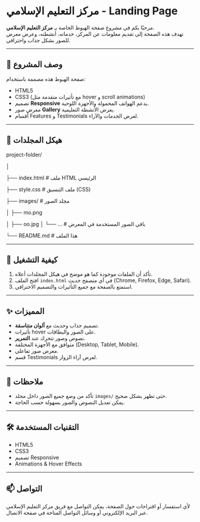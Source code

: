 # مركز التعليم الإسلامي - Landing Page

مرحبًا بكم في مشروع صفحة الهبوط الخاصة بـ **مركز التعليم الإسلامي**.  
تهدف هذه الصفحة إلى تقديم معلومات عن المركز، خدماته، أنشطته، وعرض معرض للصور بشكل جذاب واحترافي.

---

## 📝 وصف المشروع
صفحة الهبوط هذه مصممة باستخدام:
- HTML5
- CSS3 (مع تأثيرات متقدمة مثل hover و scroll animations)
- تصميم **Responsive** يدعم الهواتف المحمولة والأجهزة اللوحية.
- معرض صور **Gallery** يعرض الأنشطة التعليمية.
- أقسام Features و Testimonials لعرض الخدمات والآراء.

---

## 📁 هيكل المجلدات
project-folder/

│

├── index.html # ملف HTML الرئيسي

├── style.css # ملف التنسيق (CSS)

├── images/ # مجلد الصور

│ ├── mo.png

│ ├── oo.jpg
│ └── ... # باقي الصور المستخدمة في المعرض

└── README.md # هذا الملف





---

## 🚀 كيفية التشغيل
1. تأكد أن الملفات موجودة كما هو موضح في هيكل المجلدات أعلاه.
2. افتح الملف `index.html` في أي متصفح حديث (Chrome, Firefox, Edge, Safari).
3. استمتع بالصفحة مع جميع التأثيرات والتصميم الاحترافي.

---

## ✨ المميزات
- تصميم جذاب وحديث مع **ألوان متناسقة**.
- تأثيرات hover على الصور والبطاقات.
- نصوص وصور تتحرك عند **التمرير**.
- متوافق مع الأجهزة المختلفة (Desktop, Tablet, Mobile).
- معرض صور تفاعلي.
- قسم Testimonials لعرض آراء الزوار.

---

## 📌 ملاحظات
- تأكد من وضع جميع الصور داخل مجلد `images/` حتى تظهر بشكل صحيح.
- يمكن تعديل النصوص والصور بسهولة حسب الحاجة.

---

## 🛠️ التقنيات المستخدمة
- HTML5
- CSS3
- تصميم Responsive
- Animations & Hover Effects

---

## 📫 التواصل
لأي استفسار أو اقتراحات حول الصفحة، يمكن التواصل مع فريق مركز التعليم الإسلامي عبر البريد الإلكتروني أو وسائل التواصل المتاحة في صفحة الاتصال.
